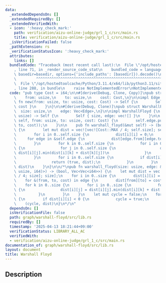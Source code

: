 ```yaml
---
data:
  _extendedDependsOn: []
  _extendedRequiredBy: []
  _extendedVerifiedWith:
  - icon: ':heavy_check_mark:'
    path: verification/aizu-online-judge/grl_1_c/src/main.rs
    title: verification/aizu-online-judge/grl_1_c/src/main.rs
  _isVerificationFailed: false
  _pathExtension: rs
  _verificationStatusIcon: ':heavy_check_mark:'
  attributes:
    links: []
  bundledCode: "Traceback (most recent call last):\n  File \"/opt/hostedtoolcache/Python/3.11.4/x64/lib/python3.11/site-packages/onlinejudge_verify/documentation/build.py\"\
    , line 71, in _render_source_code_stat\n    bundled_code = language.bundle(stat.path,\
    \ basedir=basedir, options={'include_paths': [basedir]}).decode()\n          \
    \         ^^^^^^^^^^^^^^^^^^^^^^^^^^^^^^^^^^^^^^^^^^^^^^^^^^^^^^^^^^^^^^^^^^^^^^^^^^^^^^^^^\n\
    \  File \"/opt/hostedtoolcache/Python/3.11.4/x64/lib/python3.11/site-packages/onlinejudge_verify/languages/rust.py\"\
    , line 288, in bundle\n    raise NotImplementedError\nNotImplementedError\n"
  code: "pub type Cost = i64;\n\n#[derive(Debug, Clone, Copy)]\npub struct Edge {\n\
    \    from: usize,\n    to: usize,\n    cost: Cost,\n}\n\nimpl Edge {\n    pub\
    \ fn new(from: usize, to: usize, cost: Cost) -> Self {\n        Self { from, to,\
    \ cost }\n    }\n}\n\n#[derive(Debug, Clone)]\npub struct WarshallFloyd {\n  \
    \  size: usize,\n    edge: Vec<Edge>,\n}\n\nimpl WarshallFloyd {\n    pub fn new(size:\
    \ usize) -> Self {\n        Self { size, edge: vec![] }\n    }\n\n    pub fn add_edge(&mut\
    \ self, from: usize, to: usize, cost: Cost) {\n        self.edge.push(Edge::new(from,\
    \ to, cost));\n    }\n\n    pub fn warshall_floyd(&mut self) -> (bool, Vec<Vec<Cost>>)\
    \ {\n        let mut dist = vec![vec![Cost::MAX / 4; self.size]; self.size];\n\
    \        for i in 0..self.size {\n            dist[i][i] = 0;\n        }\n   \
    \     for edge in &self.edge {\n            dist[edge.from][edge.to] = edge.cost;\n\
    \        }\n        for k in 0..self.size {\n            for i in 0..self.size\
    \ {\n                for j in 0..self.size {\n                    dist[i][j] =\
    \ dist[i][j].min(dist[i][k] + dist[k][j])\n                }\n            }\n\
    \        }\n        for i in 0..self.size {\n            if dist[i][i] < 0 {\n\
    \                return (true, dist);\n            }\n        }\n        (false,\
    \ dist)\n    }\n}\n\n/*\npub fn warshall_floyd(size: usize, edge: &Vec<(usize,\
    \ usize, i64)>) -> (bool, Vec<Vec<i64>>) {\n    let mut dist = vec![vec![i64::MAX\
    \ / 4; size]; size];\n    for i in 0..size {\n        dist[i][i] = 0;\n    }\n\
    \    for &(from, to, cost) in edge {\n        dist[from][to] = cost;\n    }\n\
    \    for k in 0..size {\n        for i in 0..size {\n            for j in 0..size\
    \ {\n                dist[i][j] = dist[i][j].min(dist[i][k] + dist[k][j])\n  \
    \          }\n        }\n    }\n    let mut cycle = false;\n    for i in 0..size\
    \ {\n        if dist[i][i] < 0 {\n            cycle = true;\n        }\n    }\n\
    \    (cycle, dist)\n}\n*/\n"
  dependsOn: []
  isVerificationFile: false
  path: graph/warshall-floyd/src/lib.rs
  requiredBy: []
  timestamp: '2025-04-13 18:21:44+09:00'
  verificationStatus: LIBRARY_ALL_AC
  verifiedWith:
  - verification/aizu-online-judge/grl_1_c/src/main.rs
documentation_of: graph/warshall-floyd/src/lib.rs
layout: document
title: Warshall Floyd
---
```


## Description
